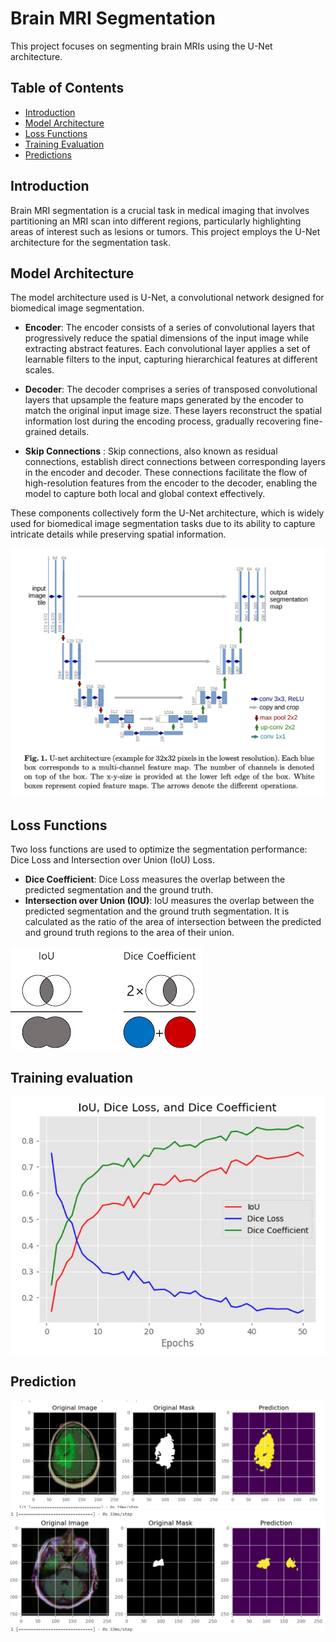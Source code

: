 # Brain MRI Segmentation

This project focuses on segmenting brain MRIs using the U-Net architecture. 

## Table of Contents

- [Introduction](#introduction)
- [Model Architecture](#model-architecture)
- [Loss Functions](#loss-functions)
- [Training Evaluation](#training-evaluation)
- [Predictions](#prediction)

## Introduction

Brain MRI segmentation is a crucial task in medical imaging that involves partitioning an MRI scan into different regions, particularly highlighting areas of interest such as lesions or tumors. This project employs the U-Net architecture for the segmentation task.


## Model Architecture

The model architecture used is U-Net, a convolutional network designed for biomedical image segmentation.

- **Encoder**: The encoder consists of a series of convolutional layers that progressively reduce the spatial dimensions of the input image while extracting abstract features. Each convolutional layer applies a set of learnable filters to the input, capturing hierarchical features at different scales.

- **Decoder**: The decoder comprises a series of transposed convolutional layers that upsample the feature maps generated by the encoder to match the original input image size. These layers reconstruct the spatial information lost during the encoding process, gradually recovering fine-grained details.

- **Skip Connections** : Skip connections, also known as residual connections, establish direct connections between corresponding layers in the encoder and decoder. These connections facilitate the flow of high-resolution features from the encoder to the decoder, enabling the model to capture both local and global context effectively.

These components collectively form the U-Net architecture, which is widely used for biomedical image segmentation tasks due to its ability to capture intricate details while preserving spatial information.

![U-Net Architecture](./images/Unet_arch.jpg)

## Loss Functions

Two loss functions are used to optimize the segmentation performance: Dice Loss and Intersection over Union (IoU) Loss.

- **Dice Coefficient**: Dice Loss measures the overlap between the predicted segmentation and the ground truth.
- **Intersection over Union (IOU)**: IoU measures the overlap between the predicted segmentation and the ground truth segmentation. It is calculated as the ratio of the area of intersection between the predicted and ground truth regions to the area of their union.

![Loss-Metric](./images/loss_metrics.jpg)

## Training evaluation
![Loss-Metric](./images/train_metrics.jpg)

## Prediction
![L1](./images/pred1.jpg)
![L1](./images/pred2.jpg)


